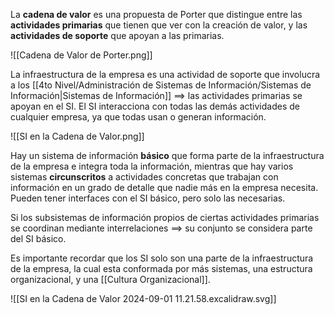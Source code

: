 La **cadena de valor** es una propuesta de Porter que distingue entre las **actividades primarias** que tienen que ver con la creación de valor, y las **actividades de soporte** que apoyan a las primarias.

![[Cadena de Valor de Porter.png]]

La infraestructura de la empresa es una actividad de soporte que involucra a los [[4to Nivel/Administración de Sistemas de Información/Sistemas de Información|Sistemas de Información]] $\implies$ las actividades primarias se apoyan en el SI. El SI interacciona con todas las demás actividades de cualquier empresa, ya que todas usan o generan información.

![[SI en la Cadena de Valor.png]]

Hay un sistema de información **básico** que forma parte de la infraestructura de la empresa e integra toda la información, mientras que hay varios sistemas **circunscritos** a actividades concretas que trabajan con información en un grado de detalle que nadie más en la empresa necesita. Pueden tener interfaces con el SI básico, pero solo las necesarias.

Si los subsistemas de información propios de ciertas actividades primarias se coordinan mediante interrelaciones $\implies$ su conjunto se considera parte del SI básico.

Es importante recordar que los SI solo son una parte de la infraestructura de la empresa, la cual esta conformada por más sistemas, una estructura organizacional, y una [[Cultura Organizacional]].

![[SI en la Cadena de Valor 2024-09-01 11.21.58.excalidraw.svg]]
